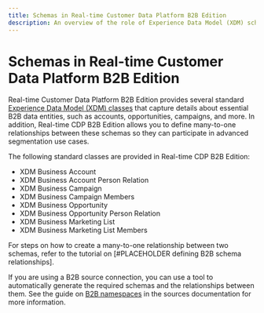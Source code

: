 ```yaml
---
title: Schemas in Real-time Customer Data Platform B2B Edition
description: An overview of the role of Experience Data Model (XDM) schemas in Real-time Customer Data Platform B2B Edition.
---
```

# Schemas in Real-time Customer Data Platform B2B Edition

Real-time Customer Data Platform B2B Edition provides several standard [Experience Data Model (XDM) classes](../../xdm/schema/composition.md#class) that capture details about essential B2B data entities, such as accounts, opportunities, campaigns, and more. In addition, Real-time CDP B2B Edition allows you to define many-to-one relationships between these schemas so they can participate in advanced segmentation use cases.

The following standard classes are provided in Real-time CDP B2B Edition:

<!-- #PLACEHOLDER Links to be added later -->

* XDM Business Account
* XDM Business Account Person Relation
* XDM Business Campaign
* XDM Business Campaign Members
* XDM Business Opportunity
* XDM Business Opportunity Person Relation
* XDM Business Marketing List
* XDM Business Marketing List Members

For steps on how to create a many-to-one relationship between two schemas, refer to the tutorial on [#PLACEHOLDER defining B2B schema relationships].

If you are using a B2B source connection, you can use a tool to automatically generate the required schemas and the relationships between them. See the guide on [B2B namespaces](../../sources/connectors/adobe-applications/marketo/marketo-namespaces.md) in the sources documentation for more information.
